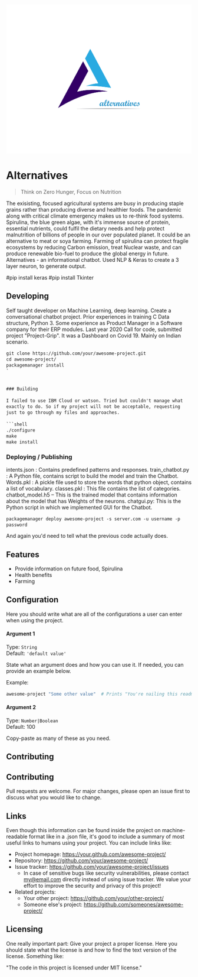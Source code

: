 ![Logo of the project](https://github.com/sarmitamajumdar/Alternatives/blob/main/alter-png22.png)

# Alternatives
> Think on Zero Hunger, Focus on Nutrition

The exisisting, focused agricultural systems are busy in producing staple grains rather than producing diverse and healthier foods. The pandemic along with critical climate emergency makes us to re-think food systems. Spirulina, the blue green algae, with it's immense source of protein, essential nutrients, could fulfil the dietary needs and help protect  malnutrition  of billions of people in our over populated planet. It could be an alternative to meat or soya farming. Farming of spirulina can protect fragile ecosystems by reducing Carbon emission, treat Nuclear waste, and can produce renewable bio-fuel to produce the global energy in future.
Alternatives - an informational chatbot. Used NLP & Keras to create a 3 layer neuron, to generate output.

#pip install keras
#pip install Tkinter

## Developing

Self taught developer on Machine Learning, deep learning. Create a conversational chatbot project.  Prior experiences in training C Data structure, Python 3. Some experience as Product Manager in a Software company for their ERP modules. Last year 2020 Call for code, submitted project "Project-Grip". It was a Dashboard on  Covid 19. Mainly on Indian scenario.

```shell
git clone https://github.com/your/awesome-project.git
cd awesome-project/
packagemanager install
`


### Building

I failed to use IBM Cloud or watson. Tried but couldn't manage what exactly to do. So if my project will not be acceptable, requesting just to go through my files and approaches. 

```shell
./configure
make
make install
```



### Deploying / Publishing

intents.json :  Contains predefined patterns and responses.
train_chatbot.py : A Python file, contains script to build the model and train the Chatbot.
Words.pkl  : A pickle file used to store the words that python object, contains a list of vocabulary.
classes.pkl : This file contains the list of categories.
chatbot_model.h5 – This is the trained model that contains information about the model that has Weights of the neurons.
chatgui.py: This is the Python script in which we implemented GUI for the Chatbot.

```shell
packagemanager deploy awesome-project -s server.com -u username -p password
```

And again you'd need to tell what the previous code actually does.

## Features

* Provide information on future food, Spirulina
* Health benefits
* Farming

## Configuration

Here you should write what are all of the configurations a user can enter when
using the project.

#### Argument 1
Type: `String`  
Default: `'default value'`

State what an argument does and how you can use it. If needed, you can provide
an example below.

Example:
```bash
awesome-project "Some other value"  # Prints "You're nailing this readme!"
```

#### Argument 2
Type: `Number|Boolean`  
Default: 100

Copy-paste as many of these as you need.

## Contributing

## Contributing
Pull requests are welcome. For major changes, please open an issue first to discuss what you would like to change.

## Links

Even though this information can be found inside the project on machine-readable
format like in a .json file, it's good to include a summary of most useful
links to humans using your project. You can include links like:

- Project homepage: https://your.github.com/awesome-project/
- Repository: https://github.com/your/awesome-project/
- Issue tracker: https://github.com/your/awesome-project/issues
  - In case of sensitive bugs like security vulnerabilities, please contact
    my@email.com directly instead of using issue tracker. We value your effort
    to improve the security and privacy of this project!
- Related projects:
  - Your other project: https://github.com/your/other-project/
  - Someone else's project: https://github.com/someones/awesome-project/


## Licensing

One really important part: Give your project a proper license. Here you should
state what the license is and how to find the text version of the license.
Something like:

"The code in this project is licensed under MIT license."


